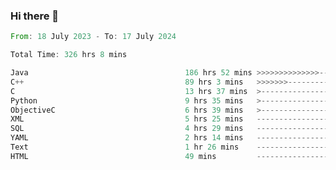 ### Hi there 👋

<!--
**luoxuanzao/luoxuanzao** is a ✨ _special_ ✨ repository because its `README.md` (this file) appears on your GitHub profile.

Here are some ideas to get you started:

- 🔭 I’m currently working on ...
- 🌱 I’m currently learning ...
- 👯 I’m looking to collaborate on ...
- 🤔 I’m looking for help with ...
- 💬 Ask me about ...
- 📫 How to reach me: ...
- 😄 Pronouns: ...
- ⚡ Fun fact: ...
-->

<!--START_SECTION:waka-->

```rust
From: 18 July 2023 - To: 17 July 2024

Total Time: 326 hrs 8 mins

Java                                   186 hrs 52 mins >>>>>>>>>>>>>>-----------   57.24 %
C++                                    89 hrs 3 mins   >>>>>>>------------------   27.28 %
C                                      13 hrs 37 mins  >------------------------   04.17 %
Python                                 9 hrs 35 mins   >------------------------   02.94 %
ObjectiveC                             6 hrs 39 mins   >------------------------   02.04 %
XML                                    5 hrs 25 mins   -------------------------   01.66 %
SQL                                    4 hrs 29 mins   -------------------------   01.38 %
YAML                                   2 hrs 14 mins   -------------------------   00.68 %
Text                                   1 hr 26 mins    -------------------------   00.44 %
HTML                                   49 mins         -------------------------   00.25 %
```

<!--END_SECTION:waka-->